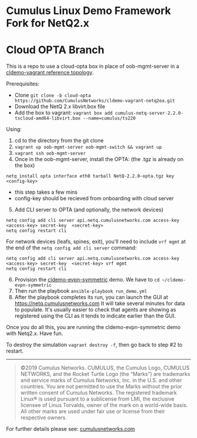 # Cumulus Linux Demo Framework Fork for NetQ2.x
# Cloud OPTA Branch

This is a repo to use a cloud-opta box in place of oob-mgmt-server in a [cldemo-vagrant reference topology](https://github.com/CumulusNetworks/cldemo-vagrant).

Prerequisites:
* Clone `git clone -b cloud-opta https://github.com/CumulusNetworks/cldemo-vagrant-netq2ea.git`
* Download the NetQ 2.x libvirt.box file
* Add the box to vagrant: `vagrant box add cumulus-netq-server-2.2.0-tscloud-amd64-libvirt.box --name=cumulus/ts220`

Using:
1) cd to the directory from the git clone 
2) `vagrant up oob-mgmt-server oob-mgmt-switch && vagrant up`
3) `vagrant ssh oob-mgmt-server`
4) Once in the oob-mgmt-server, install the OPTA: (the .tgz is already on the box) 

`netq install opta interface eth0 tarball NetQ-2.2.0-opta.tgz key <config-key>`
- this step takes a few mins
- config-key should be recieved from onboarding with cloud server

5) Add CLI server to OPTA (and optionally, the network devices)

`netq config add cli server api.netq.cumulusnetworks.com access-key <access-key> secret-key  <secret-key>`  
`netq config restart cli`

For network devices (leafs, spines, exit), you'll need to include `vrf mgmt` at the end of the `netq config add cli server` command:

`netq config add cli server api.netq.cumulusnetworks.com access-key <access-key> secret-key  <secret-key> vrf mgmt`  
`netq config restart cli`

6) Provision the [cldemo-evpn-symmetric](https://github.com/CumulusNetworks/cldemo-evpn-symmetric) demo. We have to `cd ~/cldemo-evpn-symmetric`
7) Then run the playbook `ansible-playbook run_demo.yml`
8) After the playbook completes its run, you can launch the GUI at https://netq.cumulusnetworks.com It will take several minutes for data to populate. It's usually easier to check that agents are showing as registered using the CLI as it tends to indicate earlier than the GUI.

Once you do all this, you are running the cldemo-evpn-symmetric demo with Netq2.x. Have fun.

To destroy the simulation `vagrant destroy -f`, then go back to step #2 to restart.

---

>©2019 Cumulus Networks. CUMULUS, the Cumulus Logo, CUMULUS NETWORKS, and the Rocket Turtle Logo 
(the “Marks”) are trademarks and service marks of Cumulus Networks, Inc. in the U.S. and other 
countries. You are not permitted to use the Marks without the prior written consent of Cumulus 
Networks. The registered trademark Linux® is used pursuant to a sublicense from LMI, the exclusive 
licensee of Linus Torvalds, owner of the mark on a world-wide basis. All other marks are used under 
fair use or license from their respective owners.

For further details please see: [cumulusnetworks.com](http://www.cumulusnetworks.com)
